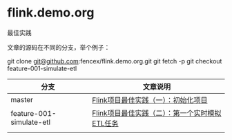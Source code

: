 # flink.demo.org



最佳实践

文章的源码在不同的分支，举个例子：

git clone git@github.com:fencex/flink.demo.org.git
git fetch -p
git checkout feature-001-simulate-etl



| 分支                     | 文章说明                                                     |
| ------------------------ | ------------------------------------------------------------ |
| master                   | [Flink项目最佳实践（一）：初始化项目](https://blog.csdn.net/xzx0524/article/details/103866593) |
| feature-001-simulate-etl | [Flink项目最佳实践（二）：第一个实时模拟ETL任务](https://editor.csdn.net/md/?articleId=103900230) |
|                          |                                                              |


